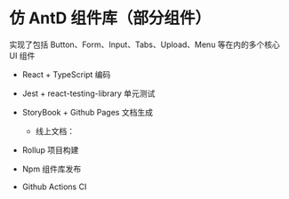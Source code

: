 # 仿 AntD 组件库（部分组件）

实现了包括 Button、Form、Input、Tabs、Upload、Menu 等在内的多个核心 UI 组件

- React + TypeScript 编码

- Jest + react-testing-library 单元测试

- StoryBook + Github Pages 文档生成

  - 线上文档：

- Rollup 项目构建

- Npm 组件库发布

- Github Actions CI
